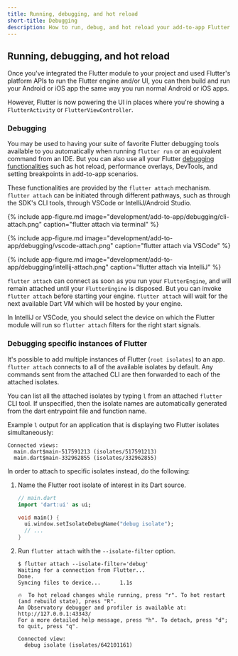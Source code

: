 ```yaml
---
title: Running, debugging, and hot reload
short-title: Debugging
description: How to run, debug, and hot reload your add-to-app Flutter module.
---
```


## Running, debugging, and hot reload

Once you've integrated the Flutter module to your project and used Flutter's
platform APIs to run the Flutter engine and/or UI, you can then build and run
your Android or iOS app the same way you run normal Android or iOS apps.

However, Flutter is now powering the UI in places where you're showing a
`FlutterActivity` or `FlutterViewController`.

### Debugging

You may be used to having your suite of favorite Flutter debugging tools
available to you automatically when running `flutter run` or an equivalent
command from an IDE. But you can also use all your Flutter [debugging
functionalities](/docs/testing/debugging) such as hot reload, performance
overlays, DevTools, and setting breakpoints in add-to-app scenarios.

These functionalities are provided by the `flutter attach` mechanism. `flutter
attach` can be initiated through different pathways, such as through the SDK's
CLI tools, through VSCode or IntelliJ/Android Studio.

{% include app-figure.md image="development/add-to-app/debugging/cli-attach.png" caption="flutter attach via terminal" %}

{% include app-figure.md image="development/add-to-app/debugging/vscode-attach.png" caption="flutter attach via VSCode" %}

{% include app-figure.md image="development/add-to-app/debugging/intellij-attach.png" caption="flutter attach via IntelliJ" %}

`flutter attach` can connect as soon as you run your `FlutterEngine`, and will
remain attached until your `FlutterEngine` is disposed. But you can invoke
`flutter attach` before starting your engine. `flutter attach` will wait for
the next available Dart VM which will be hosted by your engine.

In IntelliJ or VSCode, you should select the device on which the Flutter
module will run so `flutter attach` filters for the right start signals.

### Debugging specific instances of Flutter

It's possible to add multiple instances of Flutter (`root isolates`) to an app.
`flutter attach` connects to all of the available isolates by default. Any
commands sent from the attached CLI are then forwarded to each of the attached
isolates.

You can list all the attached isolates by typing `l` from an attached `flutter`
CLI tool. If unspecified, then the isolate names are automatically generated
from the dart entrypoint file and function name.

Example `l` output for an application that is displaying two Flutter isolates
simultaneously:

```terminal
Connected views:
  main.dart$main-517591213 (isolates/517591213)
  main.dart$main-332962855 (isolates/332962855)
```

In order to attach to specific isolates instead, do the following:

1. Name the Flutter root isolate of interest in its Dart source.

    ```dart
    // main.dart
    import 'dart:ui' as ui;

    void main() {
      ui.window.setIsolateDebugName("debug isolate");
      // ...
    }
    ```

2. Run `flutter attach` with the `--isolate-filter` option.

    ```terminal
    $ flutter attach --isolate-filter='debug'
    Waiting for a connection from Flutter...
    Done.
    Syncing files to device...      1.1s

    🔥  To hot reload changes while running, press "r". To hot restart (and rebuild state), press "R".
    An Observatory debugger and profiler is available at: http://127.0.0.1:43343/
    For a more detailed help message, press "h". To detach, press "d"; to quit, press "q".

    Connected view:
      debug isolate (isolates/642101161)
    ```
